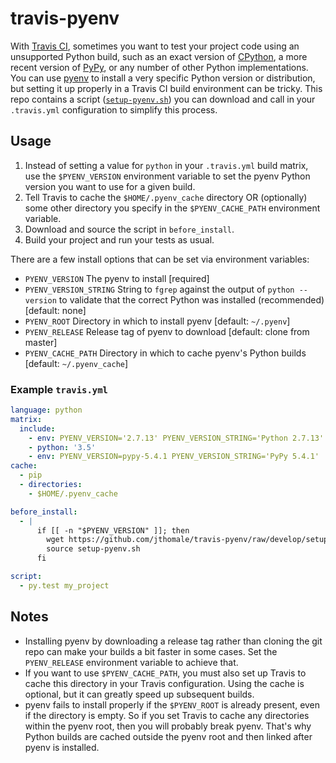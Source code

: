 # travis-pyenv
With [Travis CI](https://travis-ci.org), sometimes you want to test your project code using an unsupported Python build, such as an exact version of [CPython](http://www.python.org), a more recent version of [PyPy](http://pypy.org), or any number of other Python implementations. You can use [pyenv](https://github.com/yyuu/pyenv) to install a very specific Python version or distribution, but setting it up properly in a Travis CI build environment can be tricky. This repo contains a script ([`setup-pyenv.sh`](setup-pyenv.sh)) you can download and call in your `.travis.yml` configuration to simplify this process.

## Usage
1. Instead of setting a value for `python` in your `.travis.yml` build matrix, use the `$PYENV_VERSION` environment variable to set the pyenv Python version you want to use for a given build.
2. Tell Travis to cache the `$HOME/.pyenv_cache` directory OR (optionally) some other directory you specify in the `$PYENV_CACHE_PATH` environment variable.
3. Download and source the script in `before_install`.
4. Build your project and run your tests as usual.

There are a few install options that can be set via environment variables:
* `PYENV_VERSION`
    The pyenv to install [required]
* `PYENV_VERSION_STRING`
    String to `fgrep` against the output of `python --version` to validate that the correct Python was installed (recommended) [default: none]
* `PYENV_ROOT`
    Directory in which to install pyenv [default: `~/.pyenv`]
* `PYENV_RELEASE`
    Release tag of pyenv to download [default: clone from master]
* `PYENV_CACHE_PATH`
    Directory in which to cache pyenv's Python builds [default: `~/.pyenv_cache`]


### Example `travis.yml`
```yaml
language: python
matrix:
  include:
    - env: PYENV_VERSION='2.7.13' PYENV_VERSION_STRING='Python 2.7.13'
    - python: '3.5'
    - env: PYENV_VERSION=pypy-5.4.1 PYENV_VERSION_STRING='PyPy 5.4.1'
cache:
  - pip
  - directories:
    - $HOME/.pyenv_cache

before_install:
  - |
      if [[ -n "$PYENV_VERSION" ]]; then
        wget https://github.com/jthomale/travis-pyenv/raw/develop/setup-pyenv.sh
        source setup-pyenv.sh
      fi

script:
  - py.test my_project
```

## Notes
* Installing pyenv by downloading a release tag rather than cloning the git repo can make your builds a bit faster in some cases. Set the `PYENV_RELEASE` environment variable to achieve that.
* If you want to use `$PYENV_CACHE_PATH`, you must also set up Travis to cache this directory in your Travis configuration. Using the cache is optional, but it can greatly speed up subsequent builds.
* pyenv fails to install properly if the `$PYENV_ROOT` is already present, even if the directory is empty. So if you set Travis to cache any directories within the pyenv root, then you will probably break pyenv. That's why Python builds are cached outside the pyenv root and then linked after pyenv is installed.
